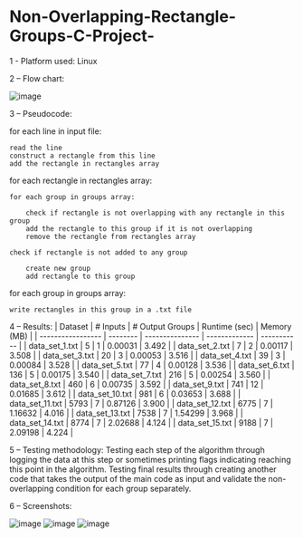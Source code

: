 # Non-Overlapping-Rectangle-Groups-C-Project-

1 - Platform used: Linux

2 – Flow chart:


![image](https://github.com/user-attachments/assets/320fcc33-ea62-451d-a304-2e120677c845)


3 – Pseudocode:

for each line in input file:

	read the line
	construct a rectangle from this line
	add the rectangle in rectangles array

for each rectangle in rectangles array:

	for each group in groups array:
 
		check if rectangle is not overlapping with any rectangle in this group
		add the rectangle to this group if it is not overlapping
		remove the rectangle from rectangles array

	check if rectangle is not added to any group
 
		create new group
		add rectangle to this group

for each group in groups array:

	write rectangles in this group in a .txt file

4 – Results:
| Dataset           | # Inputs | # Output Groups | Runtime (sec) | Memory (MB) |
| ----------------- | -------- | --------------- | ------------- | ----------- |
| data\_set\_1.txt  | 5        | 1               | 0.00031       | 3.492       |
| data\_set\_2.txt  | 7        | 2               | 0.00117       | 3.508       |
| data\_set\_3.txt  | 20       | 3               | 0.00053       | 3.516       |
| data\_set\_4.txt  | 39       | 3               | 0.00084       | 3.528       |
| data\_set\_5.txt  | 77       | 4               | 0.00128       | 3.536       |
| data\_set\_6.txt  | 136      | 5               | 0.00175       | 3.540       |
| data\_set\_7.txt  | 216      | 5               | 0.00254       | 3.560       |
| data\_set\_8.txt  | 460      | 6               | 0.00735       | 3.592       |
| data\_set\_9.txt  | 741      | 12              | 0.01685       | 3.612       |
| data\_set\_10.txt | 981      | 6               | 0.03653       | 3.688       |
| data\_set\_11.txt | 5793     | 7               | 0.87126       | 3.900       |
| data\_set\_12.txt | 6775     | 7               | 1.16632       | 4.016       |
| data\_set\_13.txt | 7538     | 7               | 1.54299       | 3.968       |
| data\_set\_14.txt | 8774     | 7               | 2.02688       | 4.124       |
| data\_set\_15.txt | 9188     | 7               | 2.09198       | 4.224       |


5 – Testing methodology:
  Testing each step of the algorithm through logging the data at this step or sometimes printing flags indicating reaching this point in the algorithm.
  Testing final results through creating another code that takes the output of the main code as input and validate the non-overlapping condition for each group separately.

6 – Screenshots: 


![image](https://github.com/user-attachments/assets/c45086f6-72d4-4634-9486-ecea0ab221d1)
![image](https://github.com/user-attachments/assets/a3a54666-959d-4f2b-a43f-b59c9f467e60)
![image](https://github.com/user-attachments/assets/7597de97-a46b-4088-abb6-a8bf559c5c08)
